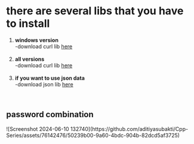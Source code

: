 # there are several libs that you have to install
<ol>
  <li><b>windows version</b><br>
  -download curl lib <a href="https://curl.se/windows/">here</a></li>
    
  <br>
  <li><b>all versions</b><br>
    -download curl lib <a href="https://curl.se/download.html">here</a></li>

  <br>
  <li><b>if you want to use json data</b><br>
    -download json lib <a href="https://github.com/open-source-parsers/jsoncpp/tree/master">here</a></li>
</ol>
<br>
<h2>password combination</h2>
![Screenshot 2024-06-10 132740](https://github.com/aditiyasubakti/Cpp-Series/assets/76142476/50239b00-9a60-4bdc-904b-82dcd5af3725)


